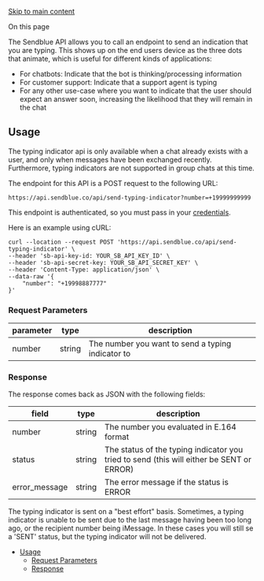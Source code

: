[Skip to main content](https://docs.sendblue.com/docs/typing-indicator/#__docusaurus_skipToContent_fallback)

On this page

The Sendblue API allows you to call an endpoint to send an indication that you are typing. This shows up on the end users device as the three dots that animate, which is useful for different kinds of applications:

- For chatbots: Indicate that the bot is thinking/processing information
- For customer support: Indicate that a support agent is typing
- For any other use-case where you want to indicate that the user should expect an answer soon, increasing the likelihood that they will remain in the chat

## Usage [​](https://docs.sendblue.com/docs/typing-indicator/\#usage "Direct link to Usage")

The typing indicator api is only available when a chat already exists with a user, and only when messages have been exchanged recently. Furthermore, typing indicators are not supported in group chats at this time.

The endpoint for this API is a POST request to the following URL:

`https://api.sendblue.co/api/send-typing-indicator?number=+19999999999`

This endpoint is authenticated, so you must pass in your [credentials](https://docs.sendblue.com/docs/credentials/).

Here is an example using cURL:

```codeBlockLines_e6Vv
curl --location --request POST 'https://api.sendblue.co/api/send-typing-indicator' \
--header 'sb-api-key-id: YOUR_SB_API_KEY_ID' \
--header 'sb-api-secret-key: YOUR_SB_API_SECRET_KEY' \
--header 'Content-Type: application/json' \
--data-raw '{
    "number": "+19998887777"
}'

```

### Request Parameters [​](https://docs.sendblue.com/docs/typing-indicator/\#request-parameters "Direct link to Request Parameters")

| parameter | type | description |
| --- | --- | --- |
| number | string | The number you want to send a typing indicator to |

### Response [​](https://docs.sendblue.com/docs/typing-indicator/\#response "Direct link to Response")

The response comes back as JSON with the following fields:

| field | type | description |
| --- | --- | --- |
| number | string | The number you evaluated in E.164 format |
| status | string | The status of the typing indicator you tried to send (this will either be SENT or ERROR) |
| error\_message | string | The error message if the status is ERROR |

The typing indicator is sent on a "best effort" basis. Sometimes, a typing indicator is unable to be sent due to the last message having been too long ago, or the recipient number being iMessage. In these cases you will still se a 'SENT' status, but the typing indicator will not be delivered.

- [Usage](https://docs.sendblue.com/docs/typing-indicator/#usage)
  - [Request Parameters](https://docs.sendblue.com/docs/typing-indicator/#request-parameters)
  - [Response](https://docs.sendblue.com/docs/typing-indicator/#response)